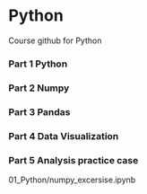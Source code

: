 # Python

Course github for Python

### Part 1 Python 
### Part 2 Numpy
### Part 3 Pandas
### Part 4 Data Visualization
### Part 5 Analysis practice case

01_Python/numpy_excersise.ipynb

